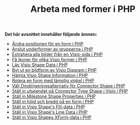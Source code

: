 ﻿---
title: Arbeta med former i PHP
type: docs
weight: 100
url: /sv/java/working-with-shapes-in-php/
---
**Det här avsnittet innehåller följande ämnen:**

- [Ändra positionen för en form i PHP](/diagram/sv/java/change-the-position-of-a-shape-in-php/)
- [Anslut underformer av grupperna i PHP](/diagram/sv/java/connect-sub-shapes-of-the-groups-in-php/)
- [Extrahera alla bilder från en Visio-sida i PHP](/diagram/sv/java/extract-all-images-from-a-visio-page-in-php/)
- [Få ikoner för olika Visio former i PHP](/diagram/sv/java/get-icons-of-various-visio-shapes-in-php/)
- [Läs Visio Shape Data i PHP](/diagram/sv/java/read-visio-shape-data-in-php/)
- [Byt ut en bildform av Visio Diagram i PHP](/diagram/sv/java/replace-a-picture-shape-of-the-visio-diagram-in-php/)
- [Hämta Visio Shape Information i PHP](/diagram/sv/java/retrieve-visio-shape-information-in-php/)
- [Rotera en form med lämplig vinkel i PHP](/diagram/sv/java/rotate-a-shape-with-suitable-angle-in-php/)
- [Välj Omdirigeringsalternativ för Connector Shape i PHP](/diagram/sv/java/select-reroute-option-of-the-connector-shape-in-php/)
- [Ställ in utseendet på Connector Type Shape i Visio i PHP](/diagram/sv/java/set-appearance-of-the-connector-type-shape-in-visio-in-php/)
- [Ställ in Milestone Shape Properties i PHP](/diagram/sv/java/set-milestone-shape-properties-in-php/)
- [Ställ in höjd och bredd på en form i PHP](/diagram/sv/java/set-the-height-and-width-of-a-shape-in-php/)
- [Ställ in Visio Shape's Fill-data i PHP](https://docs.aspose.com/diagram/java/set-visio-shape-s-fill-data-in-php/)
- [Ställ in Visio Shape's Line Data i PHP](https://docs.aspose.com/diagram/java/set-visio-shape-s-line-data-in-php/)
- [Ställ in Visio Shapes XForm-data i PHP](https://docs.aspose.com/diagram/java/set-visio-shape-s-xform-data-in-php/)

